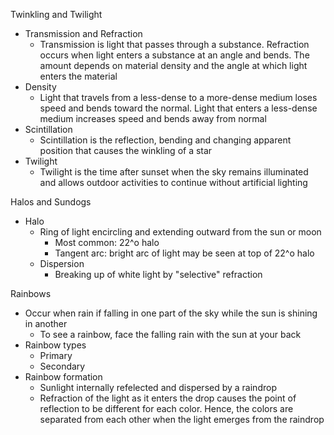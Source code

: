 Twinkling and Twilight
- Transmission and Refraction 
	- Transmission is light that passes through a substance. Refraction occurs when light enters a substance at an angle and bends. The amount depends on material density and the angle at which light enters the material 
- Density 
	- Light that travels from a less-dense to a more-dense medium loses speed and bends toward the normal. Light that enters a less-dense medium increases speed and bends away from normal
- Scintillation 
	- Scintillation is the reflection, bending and changing apparent position that causes the winkling of a star
- Twilight 
	- Twilight is the time after sunset when the sky remains illuminated and allows outdoor activities to continue without artificial lighting 

Halos and Sundogs 
- Halo 
	- Ring of light encircling and extending outward from the sun or moon 
		- Most common: 22^o halo 
		- Tangent arc: bright arc of light may be seen at top of 22^o halo 
	- Dispersion 
		- Breaking up of white light by "selective" refraction 

Rainbows
- Occur when rain if falling in one part of the sky while the sun is shining in another 
	- To see a rainbow, face the falling rain with the sun at your back 
- Rainbow types 
	- Primary 
	- Secondary 
- Rainbow formation 
	- Sunlight internally refelected and dispersed by a raindrop 
	- Refraction of the light as it enters the drop causes the point of reflection to be different for each color. Hence, the colors are separated from each other when the light emerges from the raindrop 




